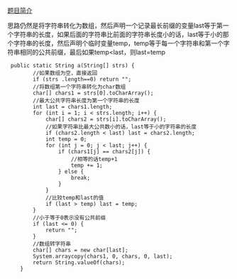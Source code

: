 [题目简介](https://leetcode-cn.com/problems/longest-common-prefix/description/)

思路仍然是将字符串转化为数组，然后声明一个记录最长前缀的变量last等于第一个字符串的长度，如果后面的字符串比前面的字符串长度小的话，last等于小的那个字符串的长度，然后声明个临时变量temp，temp等于每一个字符串和第一个字符串相同的公共前缀，最后如果temp<last，则last=temp
```
 public static String a(String[] strs) {
        //如果数组为空，直接返回
        if (strs .length==0) return "";
        //将数组第一个字符串转化为char数组
        char[] chars1 = strs[0].toCharArray();
        //最大公共字符串长度为第一个字符串的长度
        int last = chars1.length;
        for (int i = 1; i < strs.length; i++) {
            char[] chars2 = strs[i].toCharArray();
            //如果字符串比最大公共数小的话，last等于小的字符串的长度
            if (chars2.length < last) last = chars2.length;
            int temp = 0;
            for (int j = 0; j < last; j++) {
                if (chars1[j] == chars2[j]) {
                    //相等的话temp+1
                    temp += 1;
                } else {
                    break;
                }
            }
            //比较temp和last的值
            if (last > temp) last = temp;
        }
        //小于等于0表示没有公共前缀
        if (last <= 0) {
            return "";
        }
        //数组转字符串
        char[] chars = new char[last];
        System.arraycopy(chars1, 0, chars, 0, last);
        return String.valueOf(chars);
    }
```